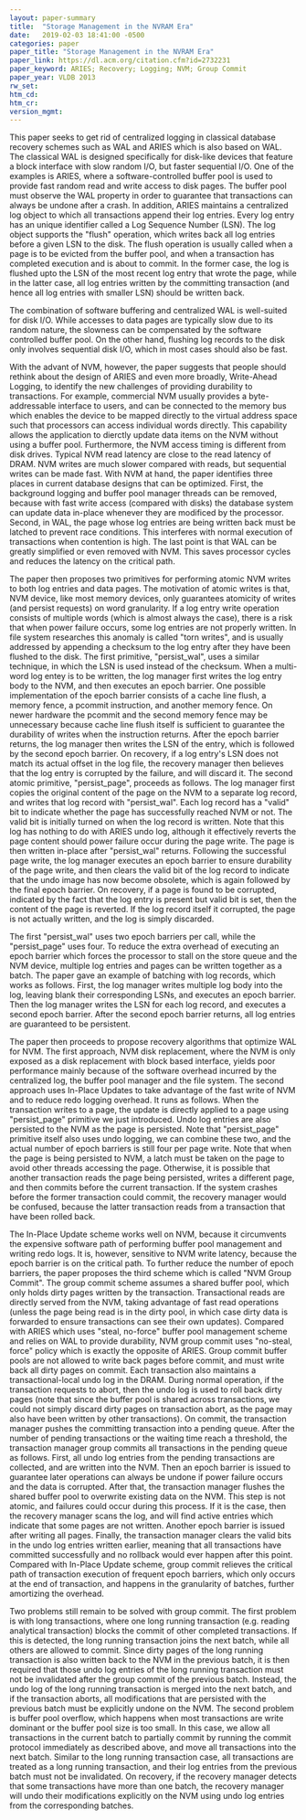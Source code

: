 ```yaml
---
layout: paper-summary
title:  "Storage Management in the NVRAM Era"
date:   2019-02-03 18:41:00 -0500
categories: paper
paper_title: "Storage Management in the NVRAM Era"
paper_link: https://dl.acm.org/citation.cfm?id=2732231
paper_keyword: ARIES; Recovery; Logging; NVM; Group Commit
paper_year: VLDB 2013
rw_set: 
htm_cd: 
htm_cr: 
version_mgmt: 
---  
```


This paper seeks to get rid of centralized logging in classical database recovery schemes such as WAL and ARIES which is 
also based on WAL. The classical WAL is designed specifically for disk-like devices that feature a block interface 
with slow random I/O, but faster sequential I/O. One of the examples is ARIES, where a software-controlled buffer pool 
is used to provide fast random read and write access to disk pages. The buffer pool must observe the WAL property in order 
to guarantee that transactions can always be undone after a crash. In addition, ARIES maintains a centralized log object 
to which all transactions append their log entries. Every log entry has an unique identifier called a Log Sequence Number (LSN).
The log object supports the "flush" operation, which writes back all log entries before a given LSN to the disk. The 
flush operation is usually called when a page is to be evicted from the buffer pool, and when a transaction has completed 
execution and is about to commit. In the former case, the log is flushed upto the LSN of the most recent log entry
that wrote the page, while in the latter case, all log entries written by the committing transaction (and hence all log 
entries with smaller LSN) should be written back.

The combination of software buffering and centralized WAL is well-suited for disk I/O. While accesses to data pages are 
typically slow due to its random nature, the slowness can be compensated by the software controlled buffer pool. On the 
other hand, flushing log records to the disk only involves sequential disk I/O, which in most cases should also be fast.

With the advant of NVM, however, the paper suggests that people should rethink about the design of ARIES and even more 
broadly, Write-Ahead Logging, to identify the new challenges of providing durability to transactions. For example, 
commercial NVM usually provides a byte-addressable interface to users, and can be connected to the memory bus which enables
the device to be mapped directly to the virtual address space such that processors can access individual words directly.
This capability allows the application to dierctly update data items on the NVM without using a buffer pool. Furthermore,
the NVM access timing is different from disk drives. Typical NVM read latency are close to the read latency of DRAM. NVM
writes are much slower compared with reads, but sequential writes can be made fast. With NVM at hand, the paper identifies 
three places in current database designs that can be optimized. First, the background logging and buffer pool manager threads
can be removed, because with fast write access (compared with disks) the database system can update data in-place whenever
they are modificed by the processor. Second, in WAL, the page whose log entries are being written back must be latched to
prevent race conditions. This interferes with normal execution of transactions when contention is high. The last point is 
that WAL can be greatly simplified or even removed with NVM. This saves processor cycles and reduces the latency on the 
critical path. 

The paper then proposes two primitives for performing atomic NVM writes to both log entries and data pages. The motivation 
of atomic writes is that, NVM device, like most memory devices, only guarantees atomicity of writes (and persist requests) 
on word granularity. If a log entry write operation consists of multiple words (which is almost always the case), there is 
a risk that when power failure occurs, some log entries are not properly written. In file system researches this anomaly
is called "torn writes", and is usually addressed by appending a checksum to the log entry after they have been flushed to
the disk. The first primitive, "persist_wal", uses a similar technique, in which the LSN is used instead of the checksum.
When a multi-word log entey is to be written, the log manager first writes the log entry body to the NVM, and then executes 
an epoch barrier. One possible implementation of the epoch barrier consists of a cache line flush, a memory fence, a pcommit
instruction, and another memory fence. On newer hardware the pcommit and the second memory fence may be unnecessary because
cache line flush itself is sufficient to guarantee the durability of writes when the instruction returns. After the epoch 
barrier returns, the log manager then writes the LSN of the entry, which is followed by the second epoch barrier. On recovery,
if a log entry's LSN does not match its actual offset in the log file, the recovery manager then believes that the log 
entry is corrupted by the failure, and will discard it. The second atomic primitive, "persist_page", proceeds as follows. The 
log manager first copies the original content of the page on the NVM to a separate log record, and writes that log record
with "persist_wal". Each log record has a "valid" bit to indicate whether the page has successfully reached NVM or not.
The valid bit is initially turned on when the log record is written. Note that this log has nothing to do with ARIES
undo log, although it effectively reverts the page content should power failure occur during the page write.
The page is then written in-place after "persist_wal" returns. Following the successful page write, the log manager 
executes an epoch barrier to ensure durability of the page write, and then clears the valid bit of the log record
to indicate that the undo image has now become obsolete, which is again followed by the final epoch barrier. On recovery, if
a page is found to be corrupted, indicated by the fact that the log entry is present but valid bit is set, then the 
content of the page is reverted. If the log record itself it corrupted, the page is not actually written, and the log is 
simply discarded. 

The first "persist_wal" uses two epoch barriers per call, while the "persist_page" uses four. To reduce the extra overhead 
of executing an epoch barrier which forces the processor to stall on the store queue and the NVM device, multiple log entries 
and pages can be written together as a batch. The paper gave an example of batching with log records, which works as follows.
First, the log manager writes multiple log body into the log, leaving blank their corresponding LSNs, and executes an 
epoch barrier. Then the log manager writes the LSN for each log record, and executes a second epoch barrier. After the 
second epoch barrier returns, all log entries are guaranteed to be persistent.

The paper then proceeds to propose recovery algorithms that optimize WAL for NVM. The first approach, NVM disk
replacement, where the NVM is only exposed as a disk replacement with block based interface, yields poor performance 
mainly because of the software overhead incurred by the centralized log, the buffer pool manager and the file system. 
The second approach uses In-Place Updates to take advantage of the fast write of NVM and to reduce redo logging overhead.
It runs as follows. When the transaction writes to a page, the update is directly applied to a page using "persist_page"
primitive we just introduced. Undo log entries are also persisted to the NVM as the page is persisted. Note that
"persist_page" primitive itself also uses undo logging, we can combine these two, and the actual number of epoch barriers 
is still four per page write. Note that when the page is being persisted to NVM, a latch must be taken on the page to 
avoid other threads accessing the page. Otherwise, it is possible that another transaction reads the page being persisted,
writes a different page, and then commits before the current transaction. If the system crashes before the former transaction
could commit, the recovery manager would be confused, because the latter transaction reads from a transaction that have 
been rolled back. 

The In-Place Update scheme works well on NVM, because it circumvents the expensive software path of performing buffer pool
management and writing redo logs. It is, however, sensitive to NVM write latency, because the epoch barrier is on the 
critical path. To further reduce the number of epoch barriers, the paper proposes the third scheme which is called "NVM
Group Commit". The group commit scheme assumes a shared buffer pool, which only holds dirty pages written by the transaction.
Transactional reads are directly served from the NVM, taking advantage of fast read operations (unless the page being read
is in the dirty pool, in which case dirty data is forwarded to ensure transactions can see their own updates). Compared with
ARIES which uses "steal, no-force" buffer pool management scheme and relies on WAL to provide durability, NVM group commit
uses "no-steal, force" policy which is exactly the opposite of ARIES. Group commit buffer pools are not allowed to write back
pages before commit, and must write back all dirty pages on commit. Each transaction also maintains a transactional-local
undo log in the DRAM. During normal operation, if the transaction requests to abort, then the undo log is used to roll back
dirty pages (note that since the buffer pool is shared across transactions, we could not simply discard dirty pages on 
transaction abort, as the page may also have been written by other transactions). On commit, the transaction manager pushes 
the committing transaction into a pending queue. After the number of pending transactions or the waiting time reach a 
threshold, the transaction manager group commits all transactions in the pending queue as follows. First, all undo log entries
from the pending transactions are collected, and are written into the NVM. Then an epoch barrier is issued to guarantee 
later operations can always be undone if power failure occurs and the data is corrupted. After that, the transaction manager
flushes the shared buffer pool to overwrite existing data on the NVM. This step is not atomic, and failures could occur
during this process. If it is the case, then the recovery manager scans the log, and will find active entries which indicate
that some pages are not written. Another epoch barrier is issued after writing all pages. Finally, the transaction manager 
clears the valid bits in the undo log entries written earlier, meaning that all transactions have committed successfully
and no rollback would ever happen after this point. Compared with In-Place Update scheme, group commit relieves the critical
path of transaction execution of frequent epoch barriers, which only occurs at the end of transaction, and happens in 
the granularity of batches, further amortizing the overhead.

Two problems still remain to be solved with group commit. The first problem is with long transactions, where one long 
running transaction (e.g. reading analytical transaction) blocks the commit of other completed transactions. If this is 
detected, the long running transaction joins the next batch, while all others are allowed to commit. Since dirty pages 
of the long running transaction is also written back to the NVM in the previous batch, it is then required that those
undo log entries of the long running transaction must not be invalidated after the group commit of the previous batch.
Instead, the undo log of the long running transaction is merged into the next batch, and if the transaction aborts, 
all modifications that are persisted with the previous batch must be explicitly undone on the NVM. The second problem
is buffer pool overflow, which happens when most transactions are write dominant or the buffer pool size is too small.
In this case, we allow all transactions in the current batch to partially commit by running the commit protocol
immediately as described above, and move all transactions into the next batch. Similar to the long running transaction
case, all transactions are treated as a long running transaction, and their log entries from the previous batch
must not be invalidated. On recovery, if the recovery manager detects that some transactions have more than one batch,
the recovery manager will undo their modifications explicitly on the NVM using undo log entries from the corresponding batches.